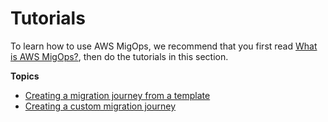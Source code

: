 # Tutorials<a name="tutorials"></a>

To learn how to use AWS MigOps, we recommend that you first read [What is AWS MigOps?](what-is-migops.md), then do the tutorials in this section\.

**Topics**
+ [Creating a migration journey from a template](template-migration-tutorial.md)
+ [Creating a custom migration journey](custom-migration-tutorial.md)
